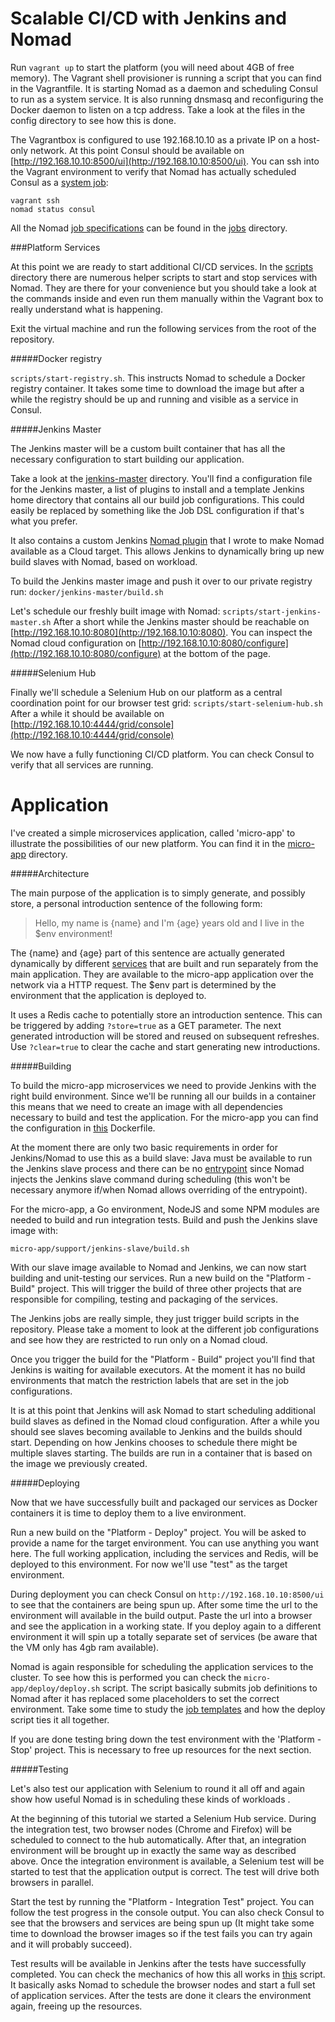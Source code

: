 Scalable CI/CD with Jenkins and Nomad 
=====================================

Run ```vagrant up``` to start the platform (you will need about 4GB of free
memory). The Vagrant shell provisioner is running a script that you can find in
the Vagrantfile. It is starting Nomad as a daemon and scheduling Consul to run
as a system service. It is also running dnsmasq and reconfiguring the Docker
daemon to listen on a tcp address. Take a look at the files in the config
directory to see how this is done.

The Vagrantbox is configured to use 192.168.10.10 as a private IP on a host-only
network. At this point Consul should be available on
[http://192.168.10.10:8500/ui](http://192.168.10.10:8500/ui).  You can ssh into
the Vagrant environment to verify that Nomad has actually scheduled Consul as a
[system job](https://www.nomadproject.io/docs/jobspec/schedulers.html):

``` 
vagrant ssh 
nomad status consul 
```

All the Nomad [job
specifications](https://www.nomadproject.io/docs/jobspec/index.html) can be
found in the [jobs](https://github.com/iverberk/nomad-ci/tree/master/nomad/jobs)
directory.

###Platform Services

At this point we are ready to start additional CI/CD services. In the
[scripts](https://github.com/iverberk/nomad-ci/tree/master/scripts) directory
there are numerous helper scripts to start and stop services with Nomad. They
are there for your convenience but you should take a look at the commands inside
and even run them manually within the Vagrant box to really understand what is
happening.

Exit the virtual machine and run the following services from the root of the
repository.

#####Docker registry

``` scripts/start-registry.sh ```. This instructs Nomad to schedule a Docker 
registry container. It takes some time to download the image but after a while 
the registry should be up and running and visible as a service in Consul. 

#####Jenkins Master

The Jenkins master will be a custom built container that has all the necessary
configuration to start building our application. 

Take a look at the [jenkins-master](https://github.com/iverberk/nomad-ci/tree/master/docker/jenkins-master) 
directory. You'll find a configuration file for the Jenkins master, a list of 
plugins to install and a template Jenkins home directory that contains all our 
build job configurations. This could easily be replaced by something like the 
Job DSL configuration if that's what you prefer.

It also contains a custom Jenkins [Nomad plugin](https://github.com/iverberk/jenkins-nomad) 
that I wrote to make Nomad available as a Cloud target. This allows Jenkins to 
dynamically bring up new build slaves with Nomad, based on workload.

To build the Jenkins master image and push it over to our private registry run:
``` docker/jenkins-master/build.sh ``` 

Let's schedule our freshly built image with Nomad: ``` scripts/start-jenkins-master.sh ``` 
After a short while the Jenkins master should be reachable on [http://192.168.10.10:8080](http://192.168.10.10:8080). 
You can inspect the Nomad cloud configuration on [http://192.168.10.10:8080/configure](http://192.168.10.10:8080/configure)
at the bottom of the page.

#####Selenium Hub

Finally we'll schedule a Selenium Hub on our platform as a central coordination
point for our browser test grid: ```scripts/start-selenium-hub.sh``` After a
while it should be available on [http://192.168.10.10:4444/grid/console](http://192.168.10.10:4444/grid/console)

We now have a fully functioning CI/CD platform. You can check Consul to verify
that all services are running. 

Application 
=========== 

I've created a simple microservices application, called 'micro-app' to illustrate 
the possibilities of our new platform. You can find it in the [micro-app](https://github.com/iverberk/nomad-ci/tree/master/micro-app) directory. 

#####Architecture

The main purpose of the application is to simply generate, and possibly store, a
personal introduction sentence of the following form: 

>Hello, my name is {name} and I'm {age} years old and I live in the $env
>environment! 

The {name} and {age} part of this sentence are actually generated dynamically by
different
[services](https://github.com/iverberk/nomad-ci/tree/master/micro-app/services) 
that are built and run separately from the main application. They are available 
to the micro-app application over the network via a HTTP request. The $env part 
is determined by the environment that the application is deployed to.

It uses a Redis cache to potentially store an introduction sentence. This can be
triggered by adding ```?store=true``` as a GET parameter. The next generated
introduction will be stored and reused on subsequent refreshes. Use
```?clear=true``` to clear the cache and start generating new introductions.

#####Building

To build the micro-app microservices we need to provide Jenkins with the right
build environment. Since we'll be running all our builds in a container this
means that we need to create an image with all dependencies necessary to build
and test the application. For the micro-app you can find the configuration in
[this](https://github.com/iverberk/nomad-ci/blob/master/micro-app/support/jenkins-slave/Dockerfile) 
Dockerfile.

At the moment there are only two basic requirements in order for Jenkins/Nomad
to use this as a build slave: Java must be available to run the Jenkins slave
process and there can be no [entrypoint](https://docs.docker.com/engine/reference/run/#entrypoint-default-command-to-execute-at-runtime) 
since Nomad injects the Jenkins slave command during scheduling (this won't be 
necessary anymore if/when Nomad allows overriding of the entrypoint). 

For the micro-app, a Go environment, NodeJS and some NPM modules are needed to
build and run integration tests. Build and push the Jenkins slave image with: 

``` micro-app/support/jenkins-slave/build.sh ```

With our slave image available to Nomad and Jenkins, we can now start building 
and unit-testing our services. Run a new build on the "Platform - Build" project. 
This will trigger the build of three other projects that are responsible for 
compiling, testing and packaging of the services.

The Jenkins jobs are really simple, they just trigger build scripts in the repository.
Please take a moment to look at the different job configurations and see how
they are restricted to run only on a Nomad cloud. 

Once you trigger the build for the "Platform - Build" project you'll find that 
Jenkins is waiting for available executors. At the moment it has no build 
environments that match the restriction labels that are set in the job configurations. 

It is at this point that Jenkins will ask Nomad to start scheduling additional
build slaves as defined in the Nomad cloud configuration. After a while you
should see slaves becoming available to Jenkins and the builds should start.
Depending on how Jenkins chooses to schedule there might be multiple slaves
starting. The builds are run in a container that is based on the image we
previously created.

#####Deploying 

Now that we have successfully built and packaged our services as Docker 
containers it is time to deploy them to a live environment. 

Run a new build on the "Platform - Deploy" project. You will be asked to provide
a name for the target environment. You can use anything you want here. The full
working application, including the services and Redis, will be deployed to this
environment. For now we'll use "test" as the target environment.  

During deployment you can check Consul on ```http://192.168.10.10:8500/ui``` to
see that the containers are being spun up. After some time the url to the environment 
will available in the build output. Paste the url into a browser and see the 
application in a working state. If you deploy again to a different environment 
it will spin up a totally separate set of services (be aware that the VM only 
has 4gb ram available). 

Nomad is again responsible for scheduling the application services to the
cluster. To see how this is performed you can check the
```micro-app/deploy/deploy.sh``` script. The script basically submits job
definitions to Nomad after it has replaced some placeholders to set the correct
environment. Take some time to study the [job templates](https://github.com/iverberk/nomad-ci/tree/master/micro-app/deploy/jobs)
and how the deploy script ties it all together.

If you are done testing bring down the test environment with the 'Platform -
Stop' project. This is necessary to free up resources for the next section.

#####Testing 

Let's also test our application with Selenium to round it all off and again 
show how useful Nomad is in scheduling these kinds of workloads . 

At the beginning of this tutorial we started a Selenium Hub service. During the
integration test, two browser nodes (Chrome and Firefox) will be scheduled to
connect to the hub automatically. After that, an integration environment will be
brought up in exactly the same way as described above. Once the integration
environment is available, a Selenium test will be started to test that the
application output is correct. The test will drive both browsers in parallel.

Start the test by running the "Platform - Integration Test" project. You can
follow the test progress in the console output. You can also check Consul to see
that the browsers and services are being spun up (It might take some time to
download the browser images so if the test fails you can try again and it will
probably succeed).

Test results will be available in Jenkins after the tests have successfully
completed. You can check the mechanics of how this all works in [this](https://github.com/iverberk/nomad-ci/blob/master/micro-app/integration-tests/run_tests.sh) 
script. It basically asks Nomad to schedule the browser nodes and start a full 
set of application services. After the tests are done it clears the environment 
again, freeing up the resources.
